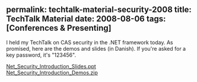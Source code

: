 permalink: techtalk-material-security-2008
title: TechTalk Material
date: 2008-08-06
tags: [Conferences & Presenting]
---
I held my TechTalk on CAS security in the .NET framework today. As promised, here are the demos and slides (in Danish). If you're asked for a key password, it's "123456".

[Net_Security_Introduction_Slides.ppt](http://improve.dk/wp-content/uploads/2008/08/Net_Security_Introduction_Slides.ppt)  
[Net_Security_Introduction_Demos.zip](http://improve.dk/wp-content/uploads/2008/08/Net_Security_Introduction_Demos.zip)
